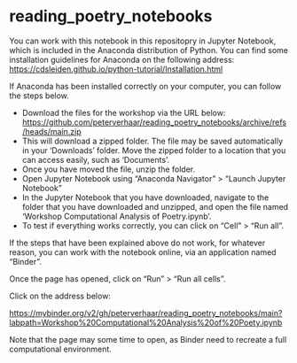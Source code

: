 # reading_poetry_notebooks

You can work with this notebook in this repositopry in Jupyter Notebook, which is included in the Anaconda distribution of Python. You can find some installation guidelines for Anaconda on the following address: https://cdsleiden.github.io/python-tutorial/Installation.html
 

If Anaconda has been installed correctly on your computer, you can follow the steps below. 

-	Download the files for the workshop via the URL below:
https://github.com/peterverhaar/reading_poetry_notebooks/archive/refs/heads/main.zip 
-	This will download a zipped folder. The file may be saved automatically in your ‘Downloads’ folder. Move the zipped folder to a location that you can access easily, such as ‘Documents’. 
-	Once you have moved the file, unzip the folder. 
-	Open Jupyter Notebook using “Anaconda Navigator” > “Launch Jupyter Notebook”
-	In the Jupyter Notebook that you have downloaded, navigate to the folder that you have downloaded and unzipped, and open the file named ‘Workshop Computational Analysis of Poetry.ipynb’. 
-	To test if everything works correctly, you can click on “Cell” > “Run all”.

If the steps that have been explained above do not work, for whatever reason, you can work with the notebook online, via an application named “Binder”. 

Once the page has opened, click on “Run” > “Run all cells”. 


Click on the address below:

https://mybinder.org/v2/gh/peterverhaar/reading_poetry_notebooks/main?labpath=Workshop%20Computational%20Analysis%20of%20Poety.ipynb

Note that the page may some time to open, as Binder need to recreate a full computational environment. 

